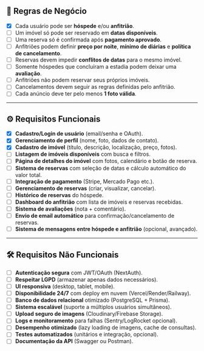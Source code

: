 ## 📖 **Regras de Negócio**

* [x] Cada usuário pode ser **hóspede** e/ou **anfitrião**.
* [ ] Um imóvel só pode ser reservado em **datas disponíveis**.
* [ ] Uma reserva só é confirmada após **pagamento aprovado**.
* [ ] Anfitriões podem definir **preço por noite**, **mínimo de diárias** e **política de cancelamento**.
* [ ] Reservas devem impedir **conflitos de datas** para o mesmo imóvel.
* [ ] Somente hóspedes que concluíram a estadia podem deixar uma **avaliação**.
* [ ] Anfitriões não podem reservar seus próprios imóveis.
* [ ] Cancelamentos devem seguir as regras definidas pelo anfitrião.
* [ ] Cada anúncio deve ter pelo menos **1 foto válida**.

---

## ⚙️ **Requisitos Funcionais**

* [x] **Cadastro/Login de usuário** (email/senha e OAuth).
* [x] **Gerenciamento de perfil** (nome, foto, dados de contato).
* [x] **Cadastro de imóvel** (título, descrição, localização, preço, fotos).
* [ ] **Listagem de imóveis disponíveis** com busca e filtros.
* [ ] **Página de detalhes do imóvel** com fotos, calendário e botão de reserva.
* [ ] **Sistema de reservas** com seleção de datas e cálculo automático do valor total.
* [ ] **Integração de pagamento** (Stripe, Mercado Pago etc.).
* [ ] **Gerenciamento de reservas** (criar, visualizar, cancelar).
* [ ] **Histórico de reservas** do hóspede.
* [ ] **Dashboard do anfitrião** com lista de imóveis e reservas recebidas.
* [ ] **Sistema de avaliações** (nota + comentário).
* [ ] **Envio de email automático** para confirmação/cancelamento de reservas.
* [ ] **Sistema de mensagens entre hóspede e anfitrião** (opcional, avançado).

---

## 🛠️ **Requisitos Não Funcionais**

* [ ] **Autenticação segura** com JWT/OAuth (NextAuth).
* [ ] **Respeitar LGPD** (armazenar apenas dados necessários).
* [ ] **UI responsiva** (desktop, tablet, mobile).
* [ ] **Disponibilidade 24/7** com deploy em nuvem (Vercel/Render/Railway).
* [ ] **Banco de dados relacional** otimizado (PostgreSQL + Prisma).
* [ ] **Sistema escalável** (suporte a múltiplos usuários simultâneos).
* [ ] **Upload seguro de imagens** (Cloudinary/Firebase Storage).
* [ ] **Logs e monitoramento** para falhas (Sentry/LogRocket opcional).
* [ ] **Desempenho otimizado** (lazy loading de imagens, cache de consultas).
* [ ] **Testes automatizados** (unitários e integração, opcional).
* [ ] **Documentação da API** (Swagger ou Postman).
